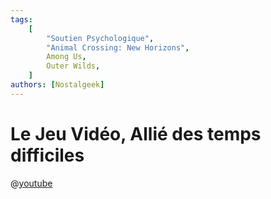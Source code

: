 ```yaml
---
tags:
    [
        "Soutien Psychologique",
        "Animal Crossing: New Horizons",
        Among Us,
        Outer Wilds,
    ]
authors: [Nostalgeek]
---
```


# Le Jeu Vidéo, Allié des temps difficiles

@[youtube](https://www.youtube.com/watch?v=maGRe4Pa1yg)
